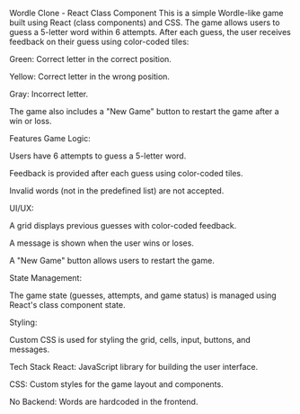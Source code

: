 Wordle Clone - React Class Component
This is a simple Wordle-like game built using React (class components) and CSS. The game allows users to guess a 5-letter word within 6 attempts. After each guess, the user receives feedback on their guess using color-coded tiles:

Green: Correct letter in the correct position.

Yellow: Correct letter in the wrong position.

Gray: Incorrect letter.

The game also includes a "New Game" button to restart the game after a win or loss.

Features
Game Logic:

Users have 6 attempts to guess a 5-letter word.

Feedback is provided after each guess using color-coded tiles.

Invalid words (not in the predefined list) are not accepted.

UI/UX:

A grid displays previous guesses with color-coded feedback.

A message is shown when the user wins or loses.

A "New Game" button allows users to restart the game.

State Management:

The game state (guesses, attempts, and game status) is managed using React's class component state.

Styling:

Custom CSS is used for styling the grid, cells, input, buttons, and messages.

Tech Stack
React: JavaScript library for building the user interface.

CSS: Custom styles for the game layout and components.

No Backend: Words are hardcoded in the frontend.
